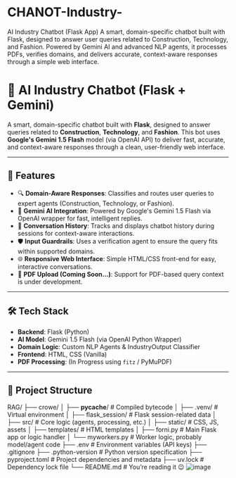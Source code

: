 # CHANOT-Industry-
AI Industry Chatbot (Flask App) A smart, domain-specific chatbot built with Flask, designed to answer user queries related to Construction, Technology, and Fashion. Powered by Gemini AI and advanced NLP agents, it processes PDFs, verifies domains, and delivers accurate, context-aware responses through a simple web interface.

# 🤖 AI Industry Chatbot (Flask + Gemini)

A smart, domain-specific chatbot built with **Flask**, designed to answer queries related to **Construction**, **Technology**, and **Fashion**. This bot uses **Google's Gemini 1.5 Flash** model (via OpenAI API) to deliver fast, accurate, and context-aware responses through a clean, user-friendly web interface.

---

## 🚀 Features

- 🔍 **Domain-Aware Responses**: Classifies and routes user queries to expert agents (Construction, Technology, or Fashion).
- 🧠 **Gemini AI Integration**: Powered by Google's Gemini 1.5 Flash via OpenAI wrapper for fast, intelligent replies.
- 💬 **Conversation History**: Tracks and displays chatbot history during sessions for context-aware interactions.
- 🛡️ **Input Guardrails**: Uses a verification agent to ensure the query fits within supported domains.
- 🌐 **Responsive Web Interface**: Simple HTML/CSS front-end for easy, interactive conversations.
- 📄 **PDF Upload (Coming Soon...)**: Support for PDF-based query context is under development.

---

## 🛠️ Tech Stack

- **Backend**: Flask (Python)
- **AI Model**: Gemini 1.5 Flash (via OpenAI Python Wrapper)
- **Domain Logic**: Custom NLP Agents & IndustryOutput Classifier
- **Frontend**: HTML, CSS (Vanilla)
- **PDF Processing**: (In Progress using `fitz` / PyMuPDF)

---

## 📁 Project Structure

RAG/
├── crowe/
│   ├── __pycache__/            # Compiled bytecode
│   ├── .venv/                  # Virtual environment
│   ├── flask_session/          # Flask session-related data
│   ├── src/                    # Core logic (agents, processing, etc.)
│   ├── static/                 # CSS, JS, assets
│   ├── templates/              # HTML templates
│   ├── forni.py                # Main Flask app or logic handler
│   └── myworkers.py            # Worker logic, probably model/agent code
├── .env                        # Environment variables (API keys)
├── .gitignore
├── .python-version             # Python version specification
├── pyproject.toml              # Project dependencies and metadata
├── uv.lock                     # Dependency lock file
└── README.md                   # You’re reading it 😉
![image](https://github.com/user-attachments/assets/be9aed05-30ad-46ad-86af-ee9f3ba981d9)
